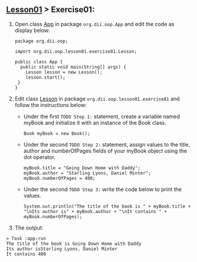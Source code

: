 ## [Lesson01](index.md) > Exercise01:

1. Open class [App](../../app/src/main/java/org/dii/oop/App.java) in package ```org.dii.oop.App``` and edit the code as display below: 
   ```
   package org.dii.oop;

   import org.dii.oop.lesson01.exercise01.Lesson;

   public class App {
     public static void main(String[] args) {
       Lesson lesson = new Lesson();
       lesson.start();
    }
   }
   ```

2. Edit class [Lesson](../../app/src/main/java/org/dii/oop/lesson01/exercise01/Lesson.java) in package ```org.dii.oop.lesson01.exercise01``` and follow the instructions below:
   - Under the first ```TODO Step 1:``` statement, create a variable named myBook and initialize it with an instance of the Book class.
     
     ```
     Book myBook = new Book();
     ```

   - Under the second ```TODO Step 2:``` statement, assign values to the title, author and numberOfPages fields of your myBook object using the dot operator.
     ```
     myBook.title = "Going Down Home with Daddy";
     myBook.author = "Starling Lyons, Daniel Minter";
     myBook.numberOfPages = 400;
     ```

   - Under the second ```TODO Step 3:``` write the code below to print the values.
     ```
     System.out.println("The title of the book is " + myBook.title + "\nIts author is" + myBook.author + "\nIt contains " + myBook.numberOfPages);
     ```   

3. The output:
```
> Task :app:run
The title of the book is Going Down Home with Daddy
Its author isStarling Lyons, Daniel Minter
It contains 400
```